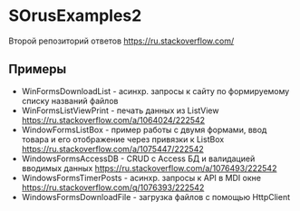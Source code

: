 # SOrusExamples2
Второй репозиторий ответов https://ru.stackoverflow.com/

## Примеры
- WinFormsDownloadList - асинхр. запросы к сайту по формируемому списку названий файлов
- WinFormsListViewPrint - печать данных из ListView https://ru.stackoverflow.com/a/1064024/222542
- WindowFormsListBox - пример работы с двумя формами, ввод товара и его отображение через привязки к ListBox https://ru.stackoverflow.com/a/1075447/222542
- WindowsFormsAccessDB - CRUD с Access БД и валидацией вводимых данных https://ru.stackoverflow.com/a/1076493/222542
- WindowsFormsTimerPosts - асинхр. запросы к API в MDI окне https://ru.stackoverflow.com/q/1076393/222542
- WindowsFormsDownloadFile - загрузка файлов с помощью HttpClient
